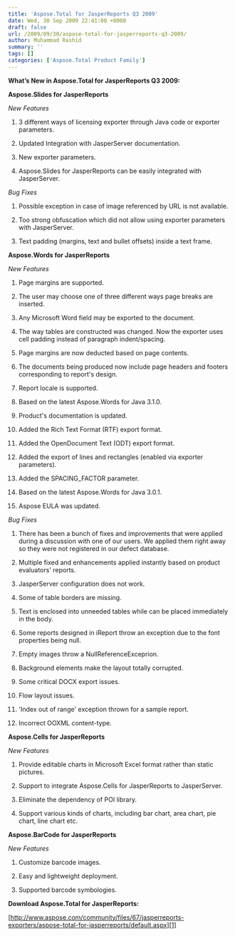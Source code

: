 ```yaml
---
title: 'Aspose.Total for JasperReports Q3 2009'
date: Wed, 30 Sep 2009 22:41:00 +0000
draft: false
url: /2009/09/30/aspose-total-for-jasperreports-q3-2009/
author: Muhammad Rashid
summary: ''
tags: []
categories: ['Aspose.Total Product Family']
---
```


**What’s New in Aspose.Total for JasperReports Q3 2009:**

**Aspose.Slides for JasperReports**

_New Features_

1. 3 different ways of licensing exporter through Java code or exporter parameters.

2. Updated Integration with JasperServer documentation.

3. New exporter parameters.

4. Aspose.Slides for JasperReports can be easily integrated with JasperServer.

_Bug Fixes_

1. Possible exception in case of image referenced by URL is not available.

2. Too strong obfuscation which did not allow using exporter parameters with JasperServer.

3. Text padding (margins, text and bullet offsets) inside a text frame.

**Aspose.Words for JasperReports**

_New Features_

1. Page margins are supported.

2. The user may choose one of three different ways page breaks are inserted.

3. Any Microsoft Word field may be exported to the document.

4. The way tables are constructed was changed. Now the exporter uses cell padding instead of paragraph indent/spacing.

5. Page margins are now deducted based on page contents.

6. The documents being produced now include page headers and footers corresponding to report's design.

7. Report locale is supported.

8. Based on the latest Aspose.Words for Java 3.1.0.

9. Product's documentation is updated.

10. Added the Rich Text Format (RTF) export format.

11. Added the OpenDocument Text (ODT) export format.

12. Added the export of lines and rectangles (enabled via exporter parameters).

13. Added the SPACING\_FACTOR parameter.

14. Based on the latest Aspose.Words for Java 3.0.1.

15. Aspose EULA was updated.

_Bug Fixes_

1. There has been a bunch of fixes and improvements that were applied during a discussion with one of our users. We applied them right away so they were not registered in our defect database.

2. Multiple fixed and enhancements applied instantly based on product evaluators' reports.

3. JasperServer configuration does not work.

4. Some of table borders are missing.

5. Text is enclosed into unneeded tables while can be placed immediately in the body.

6. Some reports designed in iReport throw an exception due to the font properties being null.

7. Empty images throw a NullReferenceExceprion.

8. Background elements make the layout totally corrupted.

9. Some critical DOCX export issues.

10. Flow layout issues.

11. 'Index out of range' exception thrown for a sample report.

12. Incorrect OOXML content-type.

**Aspose.Cells for JasperReports**

_New Features_

1. Provide editable charts in Microsoft Excel format rather than static pictures.

2. Support to integrate Aspose.Cells for JasperReports to JasperServer.

3. Eliminate the dependency of POI library.

4. Support various kinds of charts, including bar chart, area chart, pie chart, line chart etc.

**Aspose.BarCode for JasperReports**

_New Features_

1. Customize barcode images.

2. Easy and lightweight deployment.

3. Supported barcode symbologies.

**Download Aspose.Total for JasperReports:**

[http://www.aspose.com/community/files/67/jasperreports-exporters/aspose-total-for-jasperreports/default.aspx][1]




[1]: http://www.aspose.com/community/files/67/jasperreports-exporters/aspose-total-for-jasperreports/default.aspx




